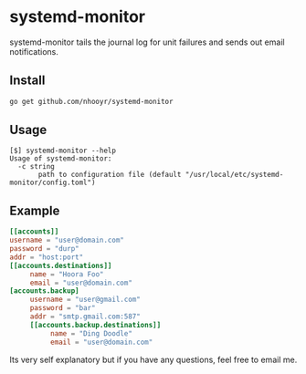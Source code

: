 # systemd-monitor

systemd-monitor tails the journal log for unit failures and sends out email notifications.

## Install
```zsh
go get github.com/nhooyr/systemd-monitor
```

## Usage
```
[$] systemd-monitor --help
Usage of systemd-monitor:
  -c string
	   path to configuration file (default "/usr/local/etc/systemd-monitor/config.toml")
```

## Example
```toml
[[accounts]]
username = "user@domain.com"
password = "durp"
addr = "host:port"
[[accounts.destinations]]
     name = "Hoora Foo"
     email = "user@domain.com"
[accounts.backup]
     username = "user@gmail.com"
     password = "bar"
     addr = "smtp.gmail.com:587"
     [[accounts.backup.destinations]]
          name = "Ding Doodle"
          email = "user@domain.com"
```

Its very self explanatory but if you have any questions, feel free to email me.
